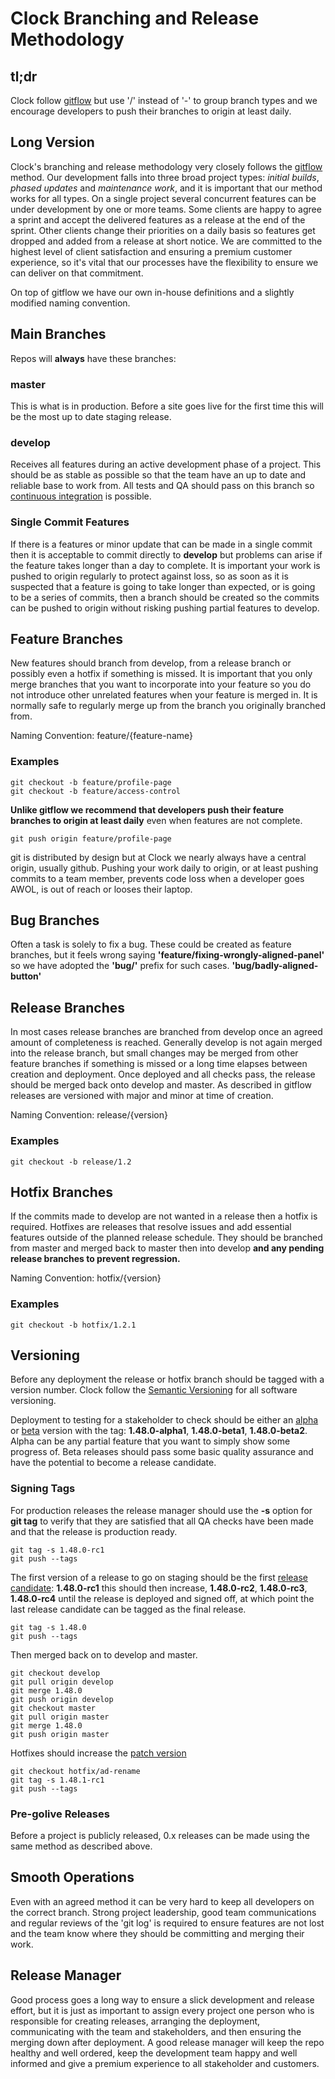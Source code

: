 # Clock Branching and Release Methodology

## tl;dr

Clock follow [gitflow](http://nvie.com/posts/a-successful-git-branching-model/) but
use '/' instead of '-' to group branch types and we encourage developers to push
their branches to origin at least daily.

## Long Version

Clock's branching and release methodology very closely follows the
[gitflow](http://nvie.com/posts/a-successful-git-branching-model/) method. Our
development falls into three broad project types: *initial builds*, *phased
updates* and *maintenance work*, and it is important that our method works for
all types. On a single project several concurrent features can be under
development by one or more teams. Some clients are happy to agree a sprint and
accept the delivered features as a release at the end of the sprint. Other
clients change their priorities on a daily basis so features get dropped and
added from a release at short notice. We are committed to the highest level of
client satisfaction and ensuring a premium customer experience, so it's vital
that our processes have the flexibility to ensure we can deliver on that
commitment.

On top of gitflow we have our own in-house definitions and a slightly modified
naming convention.

## Main Branches

Repos will **always** have these branches:

### master

This is what is in production. Before a site goes live for the first time this
will be the most up to date staging release.

### develop

Receives all features during an active development phase of a project. This
should be as stable as possible so that the team have an up to date and reliable
base to work from. All tests and QA should pass on this branch so [continuous
integration](https://en.wikipedia.org/wiki/Continuous_integration) is possible.

### Single Commit Features

If there is a features or minor update that can be made in a single commit then
it is acceptable to commit directly to **develop** but problems can arise if the
feature takes longer than a day to complete. It is important your work is pushed
to origin regularly to protect against loss, so as soon as it is suspected that
a feature is going to take longer than expected, or is going to be a series of
commits, then a branch should be created so the commits can be pushed to
origin without risking pushing partial features to develop.

## Feature Branches

New features should branch from develop, from a release branch or possibly
even a hotfix if something is missed. It is important that you only merge
branches that you want to incorporate into your feature so you do not introduce
other unrelated features when your feature is merged in. It is normally safe to
regularly merge up from the branch you originally branched from.

Naming Convention: feature/{feature-name}

### Examples

    git checkout -b feature/profile-page
    git checkout -b feature/access-control

**Unlike gitflow we recommend that developers push their feature branches to
origin at least daily** even when features are not complete.

    git push origin feature/profile-page

git is distributed by design but at Clock we nearly always have a central
origin, usually github. Pushing your work daily to origin, or at least pushing
commits to a team member, prevents code loss when a developer goes AWOL, is out
of reach or looses their laptop.

## Bug Branches

Often a task is solely to fix a bug. These could be created as feature branches,
but it feels wrong saying **'feature/fixing-wrongly-aligned-panel'** so we have
adopted the **'bug/'** prefix for such cases. **'bug/badly-aligned-button'**

## Release Branches

In most cases release branches are branched from develop once an agreed amount
of completeness is reached. Generally develop is not again merged into the
release branch, but small changes may be merged from other feature branches if
something is missed or a long time elapses between creation and deployment. Once
deployed and all checks pass, the release should be merged back onto develop and
master. As described in gitflow releases are versioned with major and minor at
time of creation.

Naming Convention: release/{version}

### Examples

    git checkout -b release/1.2

## Hotfix Branches

If the commits made to develop are not wanted in a release then a hotfix is
required. Hotfixes are releases that resolve issues and add essential features
outside of the planned release schedule. They should be branched from master and
merged back to master then into develop **and any pending release branches to
prevent regression.**

Naming Convention: hotfix/{version}

### Examples
    git checkout -b hotfix/1.2.1

## Versioning

Before any deployment the release or hotfix branch should be tagged with a version
number. Clock follow the [Semantic Versioning](http://semver.org/) for all
software versioning.

Deployment to testing for a stakeholder to check should be either an
[alpha](http://en.wikipedia.org/wiki/Software_release_life_cycle#Alpha) or
[beta](http://en.wikipedia.org/wiki/Software_release_life_cycle#Beta) version
with the tag: **1.48.0-alpha1**, **1.48.0-beta1**, **1.48.0-beta2**. Alpha can
be any partial feature that you want to simply show some progress of. Beta
releases should pass some basic quality assurance and have the potential to
become a release candidate.

### Signing Tags

For production releases the release manager should use the **-s** option for
**git tag** to verify that they are satisfied that all QA checks have been made
and that the release is production ready.

    git tag -s 1.48.0-rc1
    git push --tags

The first version of a release to go on staging should be the first
[release candidate](http://en.wikipedia.org/wiki/Software_release_life_cycle#Release_candidate): **1.48.0-rc1** this should then increase, **1.48.0-rc2**, **1.48.0-rc3**,
**1.48.0-rc4** until the release is deployed and signed off, at which point the
last release candidate can be tagged as the final release.

    git tag -s 1.48.0
    git push --tags

Then merged back on to develop and master.

    git checkout develop
    git pull origin develop
    git merge 1.48.0
    git push origin develop
    git checkout master
    git pull origin master
    git merge 1.48.0
    git push origin master

Hotfixes should increase the [patch version](http://semver.org/)

    git checkout hotfix/ad-rename
    git tag -s 1.48.1-rc1
    git push --tags

### Pre-golive Releases

Before a project is publicly released, 0.x releases can be made using the same
method as described above.

## Smooth Operations

Even with an agreed method it can be very hard to keep all developers on the
correct branch. Strong project leadership, good team communications and regular
reviews of the 'git log' is required to ensure features are not lost and the
team know where they should be committing and merging their work.

## Release Manager

Good process goes a long way to ensure a slick development and release effort,
but it is just as important to assign every project one person who is
responsible for creating releases, arranging the deployment, communicating with
the team and stakeholders, and then ensuring the merging down after deployment.
A good release manager will keep the repo healthy and well ordered, keep the
development team happy and well informed and give a premium experience to all
stakeholder and customers.